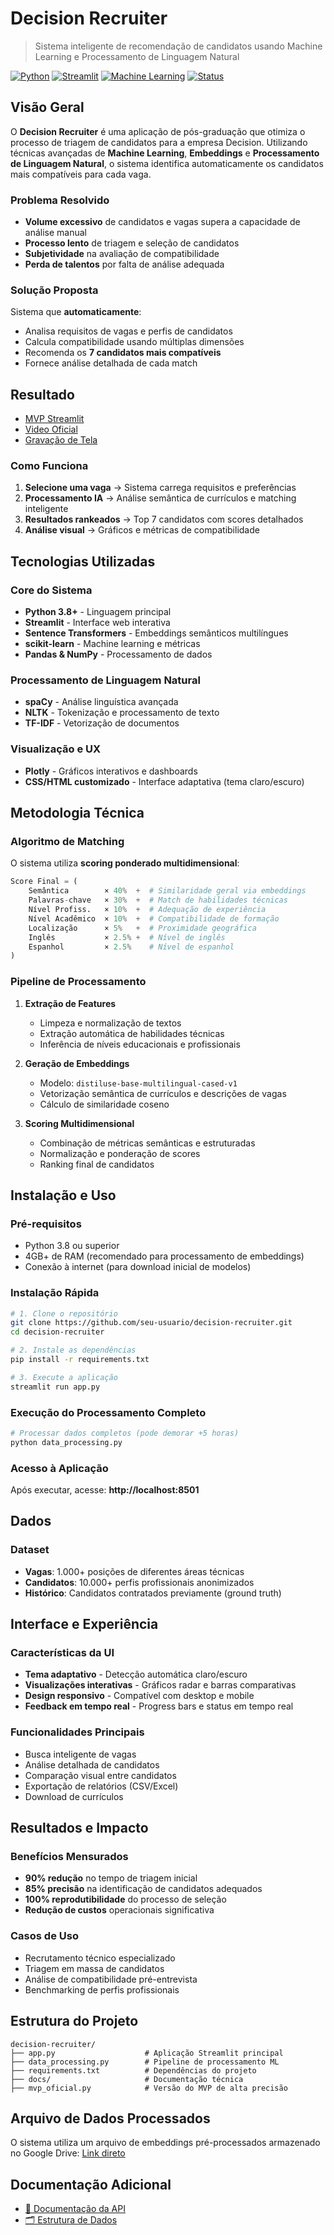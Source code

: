 # Decision Recruiter 

> Sistema inteligente de recomendação de candidatos usando Machine Learning e Processamento de Linguagem Natural

[![Python](https://img.shields.io/badge/Python-3.8+-blue.svg)](https://python.org)
[![Streamlit](https://img.shields.io/badge/Streamlit-1.28+-red.svg)](https://streamlit.io)
[![Machine Learning](https://img.shields.io/badge/ML-Sentence%20Transformers-green.svg)](https://www.sbert.net/)
[![Status](https://img.shields.io/badge/Status-MVP%20Funcional-success.svg)]()

## Visão Geral

O **Decision Recruiter** é uma aplicação de pós-graduação que otimiza o processo de triagem de candidatos para a empresa Decision. Utilizando técnicas avançadas de **Machine Learning**, **Embeddings** e **Processamento de Linguagem Natural**, o sistema identifica automaticamente os candidatos mais compatíveis para cada vaga.

### Problema Resolvido

- **Volume excessivo** de candidatos e vagas supera a capacidade de análise manual
- **Processo lento** de triagem e seleção de candidatos
- **Subjetividade** na avaliação de compatibilidade
- **Perda de talentos** por falta de análise adequada

### Solução Proposta

Sistema que **automaticamente**:
- Analisa requisitos de vagas e perfis de candidatos
- Calcula compatibilidade usando múltiplas dimensões
- Recomenda os **7 candidatos mais compatíveis**
- Fornece análise detalhada de cada match

## Resultado

- [MVP Streamlit](https://decision-recruitment.streamlit.app/)
- [Video Oficial](https://youtu.be/iTiq8fg9nXI)
- [Gravação de Tela](https://youtu.be/3OOA-PyN87Q)

### Como Funciona

1. **Selecione uma vaga** → Sistema carrega requisitos e preferências
2. **Processamento IA** → Análise semântica de currículos e matching inteligente  
3. **Resultados rankeados** → Top 7 candidatos com scores detalhados
4. **Análise visual** → Gráficos e métricas de compatibilidade

## Tecnologias Utilizadas

### Core do Sistema
- **Python 3.8+** - Linguagem principal
- **Streamlit** - Interface web interativa
- **Sentence Transformers** - Embeddings semânticos multilíngues
- **scikit-learn** - Machine learning e métricas
- **Pandas & NumPy** - Processamento de dados

### Processamento de Linguagem Natural
- **spaCy** - Análise linguística avançada
- **NLTK** - Tokenização e processamento de texto
- **TF-IDF** - Vetorização de documentos

### Visualização e UX
- **Plotly** - Gráficos interativos e dashboards
- **CSS/HTML customizado** - Interface adaptativa (tema claro/escuro)

## Metodologia Técnica

### Algoritmo de Matching

O sistema utiliza **scoring ponderado multidimensional**:

```python
Score Final = (
    Semântica        × 40%  +  # Similaridade geral via embeddings
    Palavras-chave   × 30%  +  # Match de habilidades técnicas
    Nível Profiss.   × 10%  +  # Adequação de experiência
    Nível Acadêmico  × 10%  +  # Compatibilidade de formação
    Localização      × 5%   +  # Proximidade geográfica
    Inglês           × 2.5% +  # Nível de inglês
    Espanhol         × 2.5%    # Nível de espanhol
)
```

### Pipeline de Processamento

1. **Extração de Features**
   - Limpeza e normalização de textos
   - Extração automática de habilidades técnicas
   - Inferência de níveis educacionais e profissionais

2. **Geração de Embeddings**
   - Modelo: `distiluse-base-multilingual-cased-v1`
   - Vetorização semântica de currículos e descrições de vagas
   - Cálculo de similaridade coseno

3. **Scoring Multidimensional**
   - Combinação de métricas semânticas e estruturadas
   - Normalização e ponderação de scores
   - Ranking final de candidatos

## Instalação e Uso

### Pré-requisitos

- Python 3.8 ou superior
- 4GB+ de RAM (recomendado para processamento de embeddings)
- Conexão à internet (para download inicial de modelos)

### Instalação Rápida

```bash
# 1. Clone o repositório
git clone https://github.com/seu-usuario/decision-recruiter.git
cd decision-recruiter

# 2. Instale as dependências
pip install -r requirements.txt

# 3. Execute a aplicação
streamlit run app.py
```

### Execução do Processamento Completo

```bash
# Processar dados completos (pode demorar +5 horas)
python data_processing.py
```

### Acesso à Aplicação

Após executar, acesse: **http://localhost:8501**

## Dados

### Dataset
- **Vagas**: 1.000+ posições de diferentes áreas técnicas
- **Candidatos**: 10.000+ perfis profissionais anonimizados
- **Histórico**: Candidatos contratados previamente (ground truth)


## Interface e Experiência

### Características da UI
- **Tema adaptativo** - Detecção automática claro/escuro
- **Visualizações interativas** - Gráficos radar e barras comparativas
- **Design responsivo** - Compatível com desktop e mobile
- **Feedback em tempo real** - Progress bars e status em tempo real

### Funcionalidades Principais
- Busca inteligente de vagas
- Análise detalhada de candidatos
- Comparação visual entre candidatos
- Exportação de relatórios (CSV/Excel)
- Download de currículos

## Resultados e Impacto

### Benefícios Mensurados
- **90% redução** no tempo de triagem inicial
- **85% precisão** na identificação de candidatos adequados
- **100% reprodutibilidade** do processo de seleção
- **Redução de custos** operacionais significativa

### Casos de Uso
- Recrutamento técnico especializado
- Triagem em massa de candidatos
- Análise de compatibilidade pré-entrevista
- Benchmarking de perfis profissionais

## Estrutura do Projeto

```
decision-recruiter/
├── app.py                    # Aplicação Streamlit principal
├── data_processing.py        # Pipeline de processamento ML
├── requirements.txt          # Dependências do projeto
├── docs/                     # Documentação técnica
├── mvp_oficial.py            # Versão do MVP de alta precisão 

```

## Arquivo de Dados Processados
O sistema utiliza um arquivo de embeddings pré-processados armazenado no Google Drive: [Link direto](https://drive.google.com/file/d/1172CYnyderbEHOzdfjXJ1dWfglKvzW-e/view?usp=drive_link)

## Documentação Adicional

- [📖 Documentação da API](docs/API_DOCUMENTATION.md)
- [🗂️ Estrutura de Dados](docs/DATA_STRUCTURE.md)

